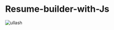 # Resume-builder-with-Js
![ullash](https://github.com/abiribahullas7766/Resume-builder-with-Js/assets/54986400/797b54ad-db27-42d8-a896-4bd4f42c3ee0)
